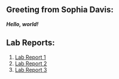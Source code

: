 ## Greeting from Sophia Davis: 
***Hello, world!***

## Lab Reports:
1. [Lab Report 1](https://sadsoap.github.io/cse15l-lab-reports/LabReport1.html)
2. [Lab Report 2](https://sadsoap.github.io/cse15l-lab-reports/LabReport2.html)
3. [Lab Report 3](https://sadsoap.github.io/cse15l-lab-reports/LabReport3.html)

